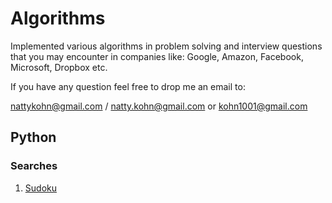 # Algorithms

Implemented various algorithms in problem solving and interview questions that you may encounter in companies like:
Google, Amazon, Facebook, Microsoft, Dropbox etc.

If you have any question feel free to drop me an email to:

nattykohn@gmail.com / natty.kohn@gmail.com
or
kohn1001@gmail.com


## Python
### Searches

1. [Sudoku](https://github.com/kohn1001/Algorithms/blob/master/python/sudoku_sol.py)
